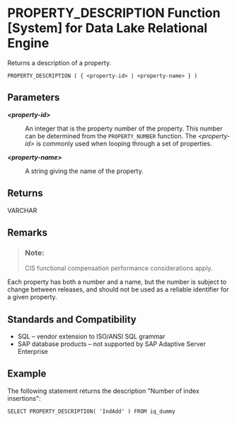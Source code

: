 <!-- loioa57024b884f21015a1819d79e3571f53 -->

# PROPERTY\_DESCRIPTION Function \[System\] for Data Lake Relational Engine

Returns a description of a property.



```
PROPERTY_DESCRIPTION ( { <property-id> | <property-name> } )
```



<a name="loioa57024b884f21015a1819d79e3571f53__iq_refbb_877"/>

## Parameters


<dl>
<dt><b>

*<property-id\>*

</b></dt>
<dd>

An integer that is the property number of the property. This number can be determined from the `PROPERTY_NUMBER` function. The *<property-id\>* is commonly used when looping through a set of properties.



</dd><dt><b>

*<property-name\>*

</b></dt>
<dd>

A string giving the name of the property.



</dd>
</dl>



## Returns

VARCHAR



<a name="loioa57024b884f21015a1819d79e3571f53__iq_refbb_880"/>

## Remarks

> ### Note:  
> CIS functional compensation performance considerations apply.

Each property has both a number and a name, but the number is subject to change between releases, and should not be used as a reliable identifier for a given property.



<a name="loioa57024b884f21015a1819d79e3571f53__iq_refbb_881"/>

## Standards and Compatibility

-   SQL – vendor extension to ISO/ANSI SQL grammar
-   SAP database products – not supported by SAP Adaptive Server Enterprise



<a name="loioa57024b884f21015a1819d79e3571f53__iq_refbb_879"/>

## Example

The following statement returns the description "Number of index insertions":

```
SELECT PROPERTY_DESCRIPTION( 'IndAdd' ) FROM iq_dummy
```

